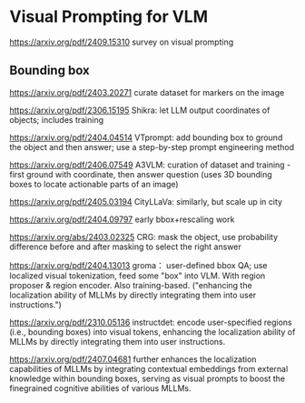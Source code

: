 # Visual Prompting for VLM

https://arxiv.org/pdf/2409.15310 survey on visual prompting

## Bounding box

https://arxiv.org/pdf/2403.20271 curate dataset for markers on the image

https://arxiv.org/pdf/2306.15195 Shikra: let LLM output coordinates of objects; includes training

https://arxiv.org/pdf/2404.04514 VTprompt: add bounding box to ground the object and then answer; use a step-by-step prompt engineering method

https://arxiv.org/pdf/2406.07549 A3VLM: curation of dataset and training - first ground with coordinate, then answer question (uses 3D bounding boxes to locate actionable parts of an image)

https://arxiv.org/pdf/2405.03194 CityLLaVa: similarly, but scale up in city

https://arxiv.org/pdf/2404.09797 early bbox+rescaling work

https://arxiv.org/abs/2403.02325 CRG: mask the object, use probability difference before and after masking to select the right answer

https://arxiv.org/pdf/2404.13013 groma： user-defined bbox QA; use localized visual tokenization, feed some "box" into VLM. With region proposer & region encoder. Also training-based. ("enhancing the localization ability of MLLMs by directly integrating them into user instructions.")

https://arxiv.org/pdf/2310.05136 instructdet: encode user-specified regions (i.e., bounding boxes) into visual tokens, enhancing the localization ability of MLLMs by directly integrating them into user instructions.

https://arxiv.org/pdf/2407.04681 further enhances the localization capabilities of MLLMs by integrating contextual embeddings from external knowledge within bounding boxes, serving as visual prompts to boost the finegrained cognitive abilities of various MLLMs.
